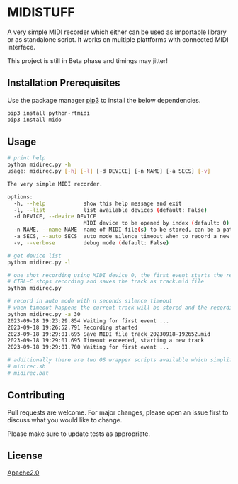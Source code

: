 # MIDISTUFF

A very simple MIDI recorder which either can be used as importable library or as standalone script. It works on multiple plattforms with connected MIDI interface.

This project is still in Beta phase and timings may jitter!


## Installation Prerequisites

Use the package manager [pip3](https://pip.pypa.io/en/stable/) to install the below dependencies.


```bash
pip3 install python-rtmidi
pip3 install mido
```

## Usage

```bash
# print help
python midirec.py -h
usage: midirec.py [-h] [-l] [-d DEVICE] [-n NAME] [-a SECS] [-v]

The very simple MIDI recorder.

options:
  -h, --help            show this help message and exit
  -l, --list            list available devices (default: False)
  -d DEVICE, --device DEVICE
                        MIDI device to be opened by index (default: 0)
  -n NAME, --name NAME  name of MIDI file(s) to be stored, can be a path (default: track)
  -a SECS, --auto SECS  auto mode silence timeout when to record a new track (default: 0)
  -v, --verbose         debug mode (default: False)

# get device list
python midirec.py -l

# one shot recording using MIDI device 0, the first event starts the recording
# CTRL+C stops recording and saves the track as track.mid file
python midirec.py

# record in auto mode with n seconds silence timeout
# when timeout happens the current track will be stored and the recording starts again with a new midi track
python midirec.py -a 30
2023-09-18 19:23:29.854 Waiting for first event ...
2023-09-18 19:26:52.791 Recording started
2023-09-18 19:29:01.695 Save MIDI file track_20230918-192652.mid
2023-09-18 19:29:01.695 Timeout exceeded, starting a new track
2023-09-18 19:29:01.700 Waiting for first event ...

# additionally there are two OS wrapper scripts available which simplifies script execution
# midirec.sh
# midirec.bat
```

## Contributing

Pull requests are welcome. For major changes, please open an issue first
to discuss what you would like to change.

Please make sure to update tests as appropriate.

## License

[Apache2.0](https://www.apache.org/licenses/LICENSE-2.0)